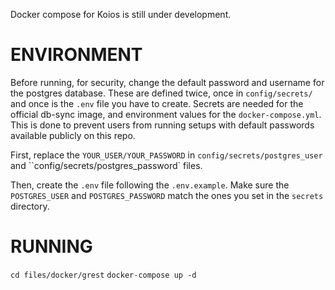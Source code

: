 Docker compose for Koios is still under development.

# ENVIRONMENT

Before running, for security, change the default password and username for the postgres database.
These are defined twice, once in `config/secrets/` and once is the `.env` file you have to create.
Secrets are needed for the official db-sync image, and environment values for the `docker-compose.yml`.
This is done to prevent users from running setups with default passwords available publicly on this repo.

First, replace the `YOUR_USER/YOUR_PASSWORD` in `config/secrets/postgres_user` and ``config/secrets/postgres_password` files.

Then, create the `.env` file following the `.env.example`.
Make sure the `POSTGRES_USER` and `POSTGRES_PASSWORD` match the ones you set in the `secrets` directory.

# RUNNING

`cd files/docker/grest`
`docker-compose up -d`
